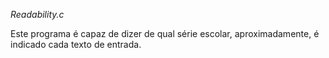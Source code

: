 *Readability.c*

Este programa é capaz de dizer de qual série escolar, aproximadamente, é indicado cada texto de entrada.